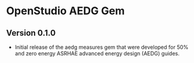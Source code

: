 # OpenStudio AEDG Gem

## Version 0.1.0

* Initial release of the aedg measures gem that were developed for 50% and zero energy ASRHAE advanced energy design (AEDG) guides.
